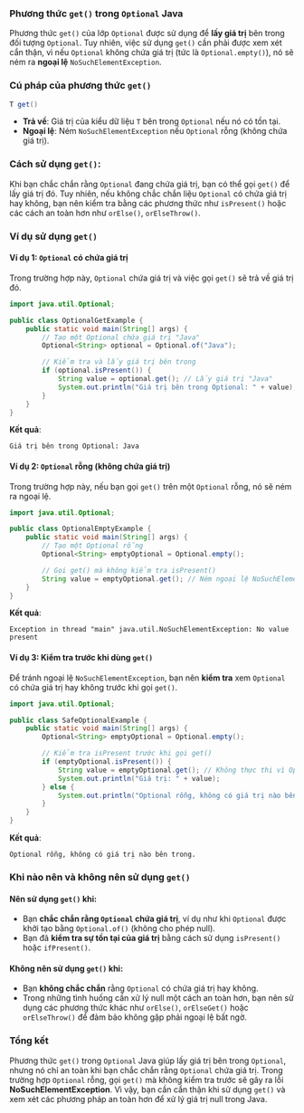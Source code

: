 ### Phương thức `get()` trong `Optional` Java

Phương thức `get()` của lớp `Optional` được sử dụng để **lấy giá trị** bên trong đối tượng `Optional`. Tuy nhiên, việc sử dụng `get()` cần phải được xem xét cẩn thận, vì nếu `Optional` không chứa giá trị (tức là `Optional.empty()`), nó sẽ ném ra **ngoại lệ** `NoSuchElementException`.

### Cú pháp của phương thức `get()`

```java
T get()
```

- **Trả về**: Giá trị của kiểu dữ liệu `T` bên trong `Optional` nếu nó có tồn tại.
- **Ngoại lệ**: Ném `NoSuchElementException` nếu `Optional` rỗng (không chứa giá trị).

### Cách sử dụng `get()`:

Khi bạn chắc chắn rằng `Optional` đang chứa giá trị, bạn có thể gọi `get()` để lấy giá trị đó. Tuy nhiên, nếu không chắc chắn liệu `Optional` có chứa giá trị hay không, bạn nên kiểm tra bằng các phương thức như `isPresent()` hoặc các cách an toàn hơn như `orElse()`, `orElseThrow()`.

### Ví dụ sử dụng `get()`

#### Ví dụ 1: `Optional` có chứa giá trị
Trong trường hợp này, `Optional` chứa giá trị và việc gọi `get()` sẽ trả về giá trị đó.

```java
import java.util.Optional;

public class OptionalGetExample {
    public static void main(String[] args) {
        // Tạo một Optional chứa giá trị "Java"
        Optional<String> optional = Optional.of("Java");

        // Kiểm tra và lấy giá trị bên trong
        if (optional.isPresent()) {
            String value = optional.get(); // Lấy giá trị "Java"
            System.out.println("Giá trị bên trong Optional: " + value);
        }
    }
}
```

**Kết quả**:
```
Giá trị bên trong Optional: Java
```

#### Ví dụ 2: `Optional` rỗng (không chứa giá trị)
Trong trường hợp này, nếu bạn gọi `get()` trên một `Optional` rỗng, nó sẽ ném ra ngoại lệ.

```java
import java.util.Optional;

public class OptionalEmptyExample {
    public static void main(String[] args) {
        // Tạo một Optional rỗng
        Optional<String> emptyOptional = Optional.empty();

        // Gọi get() mà không kiểm tra isPresent()
        String value = emptyOptional.get(); // Ném ngoại lệ NoSuchElementException
    }
}
```

**Kết quả**:
```
Exception in thread "main" java.util.NoSuchElementException: No value present
```

#### Ví dụ 3: Kiểm tra trước khi dùng `get()`
Để tránh ngoại lệ `NoSuchElementException`, bạn nên **kiểm tra** xem `Optional` có chứa giá trị hay không trước khi gọi `get()`.

```java
import java.util.Optional;

public class SafeOptionalExample {
    public static void main(String[] args) {
        Optional<String> emptyOptional = Optional.empty();

        // Kiểm tra isPresent trước khi gọi get()
        if (emptyOptional.isPresent()) {
            String value = emptyOptional.get(); // Không thực thi vì Optional rỗng
            System.out.println("Giá trị: " + value);
        } else {
            System.out.println("Optional rỗng, không có giá trị nào bên trong.");
        }
    }
}
```

**Kết quả**:
```
Optional rỗng, không có giá trị nào bên trong.
```

### Khi nào nên và không nên sử dụng `get()`

#### Nên sử dụng `get()` khi:
- Bạn **chắc chắn rằng `Optional` chứa giá trị**, ví dụ như khi `Optional` được khởi tạo bằng `Optional.of()` (không cho phép null).
- Bạn đã **kiểm tra sự tồn tại của giá trị** bằng cách sử dụng `isPresent()` hoặc `ifPresent()`.

#### Không nên sử dụng `get()` khi:
- Bạn **không chắc chắn** rằng `Optional` có chứa giá trị hay không.
- Trong những tình huống cần xử lý null một cách an toàn hơn, bạn nên sử dụng các phương thức khác như `orElse()`, `orElseGet()` hoặc `orElseThrow()` để đảm bảo không gặp phải ngoại lệ bất ngờ.

### Tổng kết

Phương thức `get()` trong `Optional` Java giúp lấy giá trị bên trong `Optional`, nhưng nó chỉ an toàn khi bạn chắc chắn rằng `Optional` chứa giá trị. Trong trường hợp `Optional` rỗng, gọi `get()` mà không kiểm tra trước sẽ gây ra lỗi **NoSuchElementException**. Vì vậy, bạn cần cẩn thận khi sử dụng `get()` và xem xét các phương pháp an toàn hơn để xử lý giá trị null trong Java.